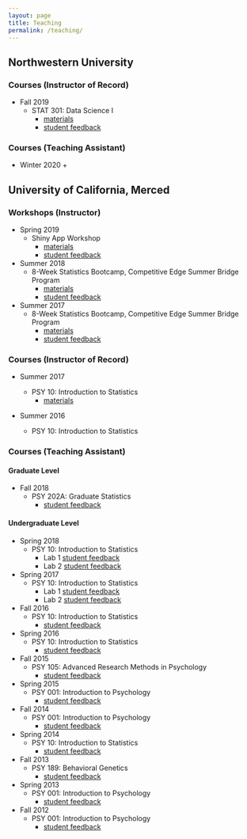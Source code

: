 ```yaml
---
layout: page
title: Teaching
permalink: /teaching/
---
```


## Northwestern University

### Courses (Instructor of Record)

* Fall 2019
  + STAT 301: Data Science I
    - [materials](https://github.com/akuyper/stat301_01_labs)
    - [student feedback]()

### Courses (Teaching Assistant)

* Winter 2020
  + 

## University of California, Merced

### Workshops (Instructor)

* Spring 2019
  + Shiny App Workshop
    - [materials](https://osf.io/69j37/)
    - [student feedback](/Shiny_Workshop_2019.csv)
* Summer 2018
  + 8-Week Statistics Bootcamp, Competitive Edge Summer Bridge Program
    - [materials](https://ucmerced.box.com/v/ucmstatsworkshop2018)
    - [student feedback](/Summer_Bridge_2017.pdf)
* Summer 2017
  + 8-Week Statistics Bootcamp, Competitive Edge Summer Bridge Program
    - [materials](https://ucmerced.app.box.com/v/ucmstatsworkshop)
    - [student feedback](/Summer_Bridge_2018.pdf)

### Courses (Instructor of Record)

* Summer 2017
  + PSY 10: Introduction to Statistics
    - [materials](https://www.dropbox.com/sh/a220cdf10rhfjpa/AADnANiIDvZWyAzSjytJYobwa?dl=0)
    
  
* Summer 2016
  + PSY 10: Introduction to Statistics

### Courses (Teaching Assistant)

#### Graduate Level

* Fall 2018
  + PSY 202A: Graduate Statistics
    - [student feedback]()

#### Undergraduate Level

* Spring 2018
  + PSY 10: Introduction to Statistics
    - Lab 1 [student feedback]()
    - Lab 2 [student feedback]()
* Spring 2017
  + PSY 10: Introduction to Statistics
    - Lab 1 [student feedback]()
    - Lab 2 [student feedback]()
* Fall 2016
  + PSY 10: Introduction to Statistics
    - [student feedback]()
* Spring 2016
  + PSY 10: Introduction to Statistics
    - [student feedback]()
* Fall 2015
  + PSY 105: Advanced Research Methods in Psychology
    - [student feedback]()
* Spring 2015
  + PSY 001: Introduction to Psychology
    - [student feedback]()
* Fall 2014
  + PSY 001: Introduction to Psychology
    - [student feedback]()
* Spring 2014
  + PSY 10: Introduction to Statistics
    - [student feedback]()
* Fall 2013
  + PSY 189: Behavioral Genetics
    - [student feedback]()
* Spring 2013
  + PSY 001: Introduction to Psychology
    - [student feedback]()
* Fall 2012
  + PSY 001: Introduction to Psychology
    - [student feedback]()
